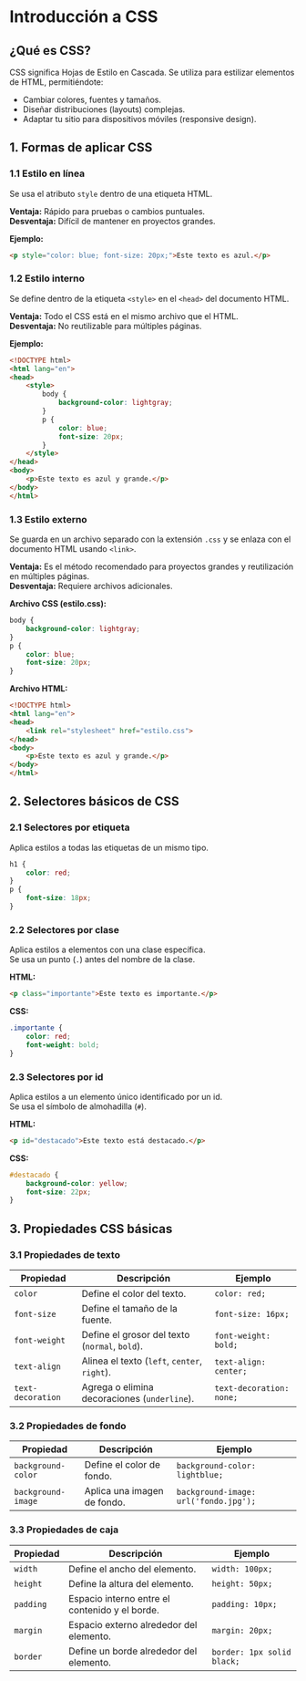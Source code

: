 
# Introducción a CSS

## ¿Qué es CSS?
CSS significa Hojas de Estilo en Cascada. Se utiliza para estilizar elementos de HTML, permitiéndote:
- Cambiar colores, fuentes y tamaños.
- Diseñar distribuciones (layouts) complejas.
- Adaptar tu sitio para dispositivos móviles (responsive design).

## 1. Formas de aplicar CSS
### 1.1 Estilo en línea
Se usa el atributo `style` dentro de una etiqueta HTML.

**Ventaja:** Rápido para pruebas o cambios puntuales.  
**Desventaja:** Difícil de mantener en proyectos grandes.

**Ejemplo:**
```html
<p style="color: blue; font-size: 20px;">Este texto es azul.</p>
```

### 1.2 Estilo interno
Se define dentro de la etiqueta `<style>` en el `<head>` del documento HTML.

**Ventaja:** Todo el CSS está en el mismo archivo que el HTML.  
**Desventaja:** No reutilizable para múltiples páginas.

**Ejemplo:**
```html
<!DOCTYPE html>
<html lang="en">
<head>
    <style>
        body {
            background-color: lightgray;
        }
        p {
            color: blue;
            font-size: 20px;
        }
    </style>
</head>
<body>
    <p>Este texto es azul y grande.</p>
</body>
</html>
```

### 1.3 Estilo externo
Se guarda en un archivo separado con la extensión `.css` y se enlaza con el documento HTML usando `<link>`.

**Ventaja:** Es el método recomendado para proyectos grandes y reutilización en múltiples páginas.  
**Desventaja:** Requiere archivos adicionales.

**Archivo CSS (estilo.css):**
```css
body {
    background-color: lightgray;
}
p {
    color: blue;
    font-size: 20px;
}
```

**Archivo HTML:**
```html
<!DOCTYPE html>
<html lang="en">
<head>
    <link rel="stylesheet" href="estilo.css">
</head>
<body>
    <p>Este texto es azul y grande.</p>
</body>
</html>
```

## 2. Selectores básicos de CSS
### 2.1 Selectores por etiqueta
Aplica estilos a todas las etiquetas de un mismo tipo.
```css
h1 {
    color: red;
}
p {
    font-size: 18px;
}
```

### 2.2 Selectores por clase
Aplica estilos a elementos con una clase específica.  
Se usa un punto (`.`) antes del nombre de la clase.

**HTML:**
```html
<p class="importante">Este texto es importante.</p>
```

**CSS:**
```css
.importante {
    color: red;
    font-weight: bold;
}
```

### 2.3 Selectores por id
Aplica estilos a un elemento único identificado por un id.  
Se usa el símbolo de almohadilla (`#`).

**HTML:**
```html
<p id="destacado">Este texto está destacado.</p>
```

**CSS:**
```css
#destacado {
    background-color: yellow;
    font-size: 22px;
}
```

## 3. Propiedades CSS básicas
### 3.1 Propiedades de texto
| Propiedad         | Descripción                                      | Ejemplo              |
|--------------------|--------------------------------------------------|----------------------|
| `color`           | Define el color del texto.                       | `color: red;`        |
| `font-size`       | Define el tamaño de la fuente.                   | `font-size: 16px;`   |
| `font-weight`     | Define el grosor del texto (`normal`, `bold`).    | `font-weight: bold;` |
| `text-align`      | Alinea el texto (`left`, `center`, `right`).      | `text-align: center;`|
| `text-decoration` | Agrega o elimina decoraciones (`underline`).      | `text-decoration: none;`|

### 3.2 Propiedades de fondo
| Propiedad          | Descripción                           | Ejemplo                      |
|---------------------|---------------------------------------|------------------------------|
| `background-color` | Define el color de fondo.             | `background-color: lightblue;` |
| `background-image` | Aplica una imagen de fondo.           | `background-image: url('fondo.jpg');` |

### 3.3 Propiedades de caja
| Propiedad   | Descripción                                    | Ejemplo                 |
|-------------|------------------------------------------------|-------------------------|
| `width`     | Define el ancho del elemento.                 | `width: 100px;`         |
| `height`    | Define la altura del elemento.                | `height: 50px;`         |
| `padding`   | Espacio interno entre el contenido y el borde.| `padding: 10px;`        |
| `margin`    | Espacio externo alrededor del elemento.       | `margin: 20px;`         |
| `border`    | Define un borde alrededor del elemento.       | `border: 1px solid black;`|
